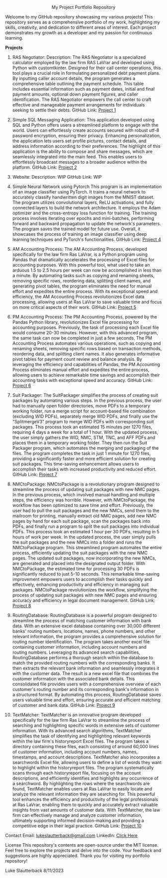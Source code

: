 <p align="center">My Project Portfolio Repository</p>
Welcome to my GitHub repository showcasing my various projects! This repository serves as a comprehensive portfolio of my work, highlighting my skills, creativity, and dedication to different areas of interest. Each project demonstrates my growth as a developer and my passion for continuous learning.

**Projects**
1. RAS Negotiator:
Description: The RAS Negotiator is a specialized calculator employed by the law firm RAS LaVrar and developed using Python with customtkinter. Designed for their call center operations, this tool plays a crucial role in formulating personalized debt payment plans. By inputting caller account details, the program generates a comprehensive table outlining the payment schedule. This table includes essential information such as payment dates, initial and final payment amounts, optional down payment figures, and caller identification. The RAS Negotiator empowers the call center to craft effective and manageable payment arrangements for individuals seeking to settle their debts.
GitHub Link: [Project 1](https://github.com/Beeaann/My-Projects/blob/main/my-code/RAS%20Negotiator_20230809_v17.py)

2. Simple SQL Messaging Application:
This application developed using SQL and Python offers users a streamlined platform to engage with the world. Users can effortlessly create accounts secured with robust utf-8 password encryption, ensuring their privacy. Enhancing personalization, the application lets users set profile pictures, contact details, and address information according to their preferences. The highlight of this application is the ability to compose and share messages, which are seamlessly integrated into the main feed. This enables users to effortlessly broadcast messages to a broader audience within the platform.
GitHub Link: [Project 2](https://github.com/Beeaann/My-Projects/blob/main/my-code/Simple%20SQL%20Messaging%20Application.py)

3. Website:
Description: WIP
GitHub Link: WIP

4. Simple Neural Network using Pytorch
This program is an implementation of an image classifier using PyTorch. It trains a neural network to accurately classify handwritten digit images from the MNIST dataset. The program utilizes convolutional layers, ReLU activations, and fully connected layers to build the network architecture. It employs the Adam optimizer and the cross-entropy loss function for training. The training process involves iterating over epochs and mini-batches, performing forward and backward propagation to update the network's parameters. The program saves the trained model for future use. Overall, it showcases the process of training an image classifier using deep learning techniques and PyTorch's functionalities.
GitHub Link: [Project 4](https://github.com/Beeaann/My-Projects/blob/main/my-code/SimpleNeuralNetwork.py)

5. AM Accounting Process:
The AM Accounting Process, developed specifically for the law firm Ras LaVrar, is a Python program using Pandas that dramatically accelerates the processing of Excel files for accounting purposes. With this powerful tool, what used to take an arduous 1.5 to 2.5 hours per week can now be accomplished in less than a minute. By automating tasks such as copying and renaming sheets, removing specific rows, reordering data, splitting client names, and generating pivot tables, the program eliminates the need for manual effort and expedites the entire process. With its exceptional speed and efficiency, the AM Accounting Process revolutionizes Excel data processing, allowing users at Ras LaVrar to save valuable time and focus on more critical aspects of their work.
GitHub Link: [Project 5](https://github.com/Beeaann/My-Projects/blob/main/my-code/AM_Accounting_20230612_v2.py)

6. PM Accounting Process:
The PM Accounting Process, powered by the Pandas Python library, revolutionizes Excel file processing for accounting purposes. Previously, the task of processing each Excel file would consume 20-30 minutes. However, with this advanced program, the same task can now be completed in just a few seconds. The PM Accounting Process automates various operations, such as copying and renaming sheets, removing specific rows based on transaction methods, reordering data, and splitting client names. It also generates informative pivot tables for payment count review and balance analysis. By leveraging the efficiency and capabilities of Pandas, the PM Accounting Process eliminates manual effort and expedites the entire process, allowing users to achieve remarkable time savings and accomplish their accounting tasks with exceptional speed and accuracy.
GitHub Link: [Project 6](https://github.com/Beeaann/My-Projects/blob/main/my-code/PM_Accounting_20230609_v2.py)

7. Suit Packager:
The SuitPackager simplifies the process of creating suit packages by automating various steps. In the previous process, the user had to manually open folder directories, move PDFs to a temporary working folder, run a merge script for account-based file combination (excluding WID PDFs), separately merge WID PDFs, and finally use the "SplitmergeV3" program to merge WID PDFs with corresponding suit packages. This process took an estimated 15 minutes per 1270 files, requiring 4 days a week for a total of 1 hour.  With the updated process, the user simply gathers the WID, NMC, STM, TNC, and AFF PDFs and places them in a temporary working folder. They then run the Suit Packager program, which automates the merging and packaging of the files. The program completes the task in just 1 minute for 1270 files, providing a significantly faster and more efficient solution for creating suit packages. This time-saving enhancement allows users to accomplish their tasks with increased productivity and reduced effort.
GitHub Link: [Project 7](https://github.com/Beeaann/My-Projects/blob/main/my-code/SuitPackager.py)

8. NMCtoPackage:
NMCtoPackage is a revolutionary program designed to streamline the process of updating suit packages with new NMC pages. In the previous process, which involved manual handling and multiple steps, the efficiency was horrible. However, with NMCtoPackage, the workflow has been optimized to save time and effort.  Previously, the user had to pull the suit packages and the new NMCs, send them to the mailroom for printing, manually extract old NMC pages, add new NMC pages by hand for each suit package, scan the packages back into PDFs, and finally run a program to split the suit packages into individual PDFs. This process took an estimated 1 hour per 30 PDFs, resulting in 5 hours of work per week.  In the updated process, the user simply pulls the suit packages and the new NMCs into a folder and runs the NMCtoPackage program. This streamlined program automates the entire process, efficiently updating the suit packages with the new NMC pages. The updated suit packages, now incorporating the new NMCs, are generated and placed into the designated output folder.  With NMCtoPackage, the estimated time for processing 30 PDFs is significantly reduced to just 5-10 seconds. This remarkable time-saving improvement empowers users to accomplish their tasks quickly and effectively, enhancing productivity and efficiency in managing suit packages. NMCtoPackage revolutionizes the workflow, simplifying the process of updating suit packages with new NMC pages and ensuring accuracy and efficiency in legal document management.
GitHub Link: [Project 8](https://github.com/Beeaann/My-Projects/blob/main/my-code/NMCtoPackage.py)

9. RoutingDatabase:
RoutingDatabase is a powerful program designed to streamline the process of matching customer information with bank data. With an extensive excel database containing over 30,000 different banks' routing numbers, locations, names, phone numbers, and other relevant information, the program provides a comprehensive solution for routing number identification.  The program takes another excel file containing customer information, including account numbers and routing numbers. Leveraging its advanced search capabilities, RoutingDatabase performs a thorough search within the database to match the provided routing numbers with the corresponding banks. It then extracts the relevant bank information and seamlessly integrates it with the customer data.  The result is a new excel file that combines the customer information with the associated bank details. This consolidated file provides users with a comprehensive overview of each customer's routing number and its corresponding bank's information in a structured format. By automating this process, RoutingDatabase saves users valuable time and effort, ensuring accurate and efficient matching of customer and bank data.
GitHub Link: [Project 9](https://github.com/Beeaann/My-Projects/blob/main/my-code/RoutingDatabase_20230609_v2.py)

10. TextMatcher:
TextMatcher is an innovative program developed specifically for the law firm Ras LaVrar to streamline the process of searching and highlighting specific words in extensive sets of customer information. With its advanced search algorithms, TextMatcher simplifies the task of identifying and highlighting relevant keywords within the law firm's historyreport Excel files. The program takes a directory containing these files, each consisting of around 60,000 lines of customer information, including account numbers, names, timestamps, and account descriptions.  TextMatcher also incorporates a searchwords Excel file, allowing users to define a list of words they want to highlight within the historyreport files. The program systematically scans through each historyreport file, focusing on the account descriptions, and efficiently identifies and highlights any occurrence of a searchword. By highlighting the rows where the searchwords are found, TextMatcher enables users at Ras LaVrar to easily locate and analyze the relevant information they are searching for. This powerful tool enhances the efficiency and productivity of the legal professionals at Ras LaVrar, enabling them to quickly and accurately extract valuable insights from vast amounts of customer data. With TextMatcher, the law firm can effectively manage and analyze customer information, ultimately supporting informed decision-making and providing a competitive edge in their legal practice.
GitHub Link: [Project 10](https://github.com/Beeaann/My-Projects/blob/main/my-code/TextMatcher.py)

Contact
Email: lukeslautterback@gmail.com
LinkedIn: [Click Here](https://www.linkedin.com/in/luke-slautterback-713728233/)

License
This repository's contents are open-source under the MIT license.
Feel free to explore the projects and delve into the code. Your feedback and suggestions are highly appreciated. Thank you for visiting my portfolio repository!

Luke Slautterback
8/11/2023
